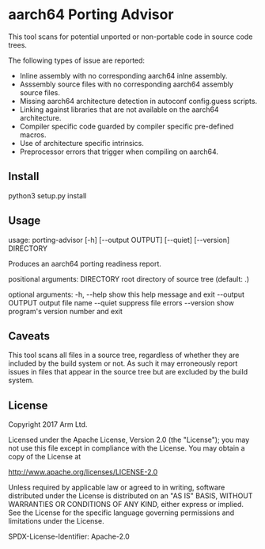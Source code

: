 aarch64 Porting Advisor
=======================

This tool scans for potential unported or non-portable code in source code
trees.

The following types of issue are reported:
* Inline assembly with no corresponding aarch64 inlne assembly.
* Asssembly source files with no corresponding aarch64 assembly source files.
* Missing aarch64 architecture detection in autoconf config.guess scripts.
* Linking against libraries that are not available on the aarch64 architecture.
* Compiler specific code guarded by compiler specific pre-defined macros.
* Use of architecture specific intrinsics.
* Preprocessor errors that trigger when compiling on aarch64.

Install
-------

python3 setup.py install

Usage
-----

 usage: porting-advisor [-h] [--output OUTPUT] [--quiet] [--version] DIRECTORY
 
 Produces an aarch64 porting readiness report.
 
 positional arguments:
   DIRECTORY        root directory of source tree (default: .)
 
 optional arguments:
   -h, --help       show this help message and exit
   --output OUTPUT  output file name
   --quiet          suppress file errors
   --version        show program's version number and exit

Caveats
-------

This tool scans all files in a source tree, regardless of whether they are
included by the build system or not. As such it may erroneously report issues in
files that appear in the source tree but are excluded by the build system.

License
-------

Copyright 2017 Arm Ltd.

Licensed under the Apache License, Version 2.0 (the "License");
you may not use this file except in compliance with the License.
You may obtain a copy of the License at

http://www.apache.org/licenses/LICENSE-2.0

Unless required by applicable law or agreed to in writing, software
distributed under the License is distributed on an "AS IS" BASIS,
WITHOUT WARRANTIES OR CONDITIONS OF ANY KIND, either express or implied.
See the License for the specific language governing permissions and
limitations under the License.

SPDX-License-Identifier: Apache-2.0
